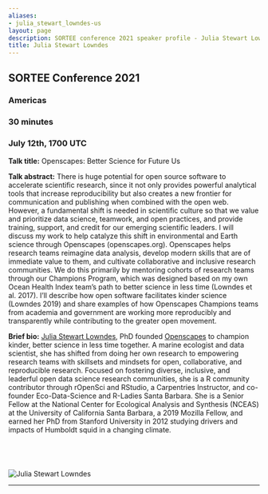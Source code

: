 ```yaml
---
aliases:
- julia_stewart_lowndes-us
layout: page
description: SORTEE conference 2021 speaker profile - Julia Stewart Lowndes 
title: Julia Stewart Lowndes 
---
```


## SORTEE Conference 2021   

### Americas   

### 30 minutes    

### July 12th, 1700 UTC     


**Talk title:** Openscapes: Better Science for Future Us     

**Talk abstract:**  There is huge potential for open source software to accelerate scientific research, since it not only provides powerful analytical tools that increase reproducibility but also creates a new frontier for communication and publishing when combined with the open web. However, a fundamental shift is needed in scientific culture so that we value and prioritize data science, teamwork, and open practices, and provide training, support, and credit for our emerging scientific leaders. I will discuss my work to help catalyze this shift in environmental and Earth science through Openscapes (openscapes.org). Openscapes helps research teams reimagine data analysis, develop modern skills that are of immediate value to them, and cultivate collaborative and inclusive research communities. We do this primarily by mentoring cohorts of research teams through our Champions Program, which was designed based on my own Ocean Health Index team’s path to better science in less time (Lowndes et al. 2017). I’ll describe how open software facilitates kinder science (Lowndes 2019) and share examples of how Openscapes Champions teams from academia and government are working more reproducibly and transparently while contributing to the greater open movement.   

**Brief bio:** [Julia Stewart Lowndes](http://jules32.github.io), PhD founded [Openscapes](https://openscapes.org) to champion kinder, better science in less time together. A marine ecologist and data scientist, she has shifted from doing her own research to empowering research teams with skillsets and mindsets for open, collaborative, and reproducible research. Focused on fostering diverse, inclusive, and leaderful open data science research communities, she is a R community contributor through rOpenSci and RStudio, a Carpentries Instructor, and co-founder Eco-Data-Science and R-Ladies Santa Barbara. She is a Senior Fellow at the National Center for Ecological Analysis and Synthesis (NCEAS) at the University of California Santa Barbara, a 2019 Mozilla Fellow, and earned her PhD from Stanford University in 2012 studying drivers and impacts of Humboldt squid in a changing climate.      



&nbsp;
--------------------------------------------------------------------------------------------------------------------


![Julia Stewart Lowndes](/img/people/JuliaStewartLowndes.png) 

--------------------------------------------------------------------------------------------------------------------

&nbsp;





